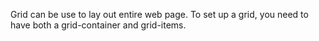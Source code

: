 Grid can be use to lay out entire web page.
To set up a grid, you need to have both a grid-container and grid-items.

